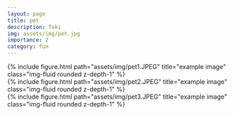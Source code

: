 ```yaml
---
layout: page
title: pet
description: Teki
img: assets/img/pet.jpg
importance: 2
category: fun
---
```


<div class="row">
    <div class="col-sm mt-3 mt-md-0">
        {% include figure.html path="assets/img/pet1.JPEG" title="example image" class="img-fluid rounded z-depth-1" %}
    </div>
    <div class="col-sm mt-3 mt-md-0">
        {% include figure.html path="assets/img/pet2.JPEG" title="example image" class="img-fluid rounded z-depth-1" %}
    </div>
    <div class="col-sm mt-3 mt-md-0">
        {% include figure.html path="assets/img/pet3.JPEG" title="example image" class="img-fluid rounded z-depth-1" %}
    </div>
</div>



